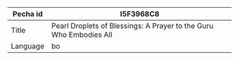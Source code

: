 |Pecha id | I5F3968C8
| --- | --- 
|Title | Pearl Droplets of Blessings: A Prayer to the Guru Who Embodies All 
|Language | bo